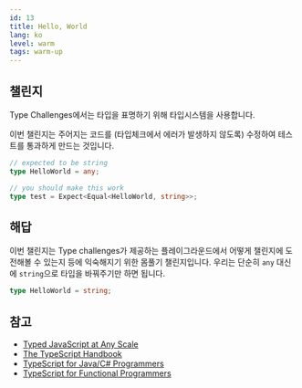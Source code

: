 ```yaml
---
id: 13
title: Hello, World
lang: ko
level: warm
tags: warm-up
---
```


## 챌린지

Type Challenges에서는 타입을 표명하기 위해 타입시스템을 사용합니다.

이번 챌린지는 주어지는 코드를 (타입체크에서 에러가 발생하지 않도록) 수정하여 테스트를 통과하게 만드는 것입니다.

```ts
// expected to be string
type HelloWorld = any;
```

```ts
// you should make this work
type test = Expect<Equal<HelloWorld, string>>;
```

## 해답

이번 챌린지는 Type challenges가 제공하는 플레이그라운드에서 어떻게 챌린지에 도전해볼 수 있는지 등에 익숙해지기 위한 몸풀기 챌린지입니다.
우리는 단순히 `any` 대신에 `string`으로 타입을 바꿔주기만 하면 됩니다.

```ts
type HelloWorld = string;
```

## 참고

- [Typed JavaScript at Any Scale](https://www.typescriptlang.org)
- [The TypeScript Handbook](https://www.typescriptlang.org/docs/handbook/intro.html)
- [TypeScript for Java/C# Programmers](https://www.typescriptlang.org/docs/handbook/typescript-in-5-minutes-oop.html)
- [TypeScript for Functional Programmers](https://www.typescriptlang.org/docs/handbook/typescript-in-5-minutes-func.html)

